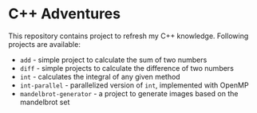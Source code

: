 # C++ Adventures

This repository contains project to refresh my C++ knowledge. Following projects are available:

- `add` - simple project to calculate the sum of two numbers
- `diff` - simple projects to calculate the difference of two numbers
- `int` - calculates the integral of any given method
- `int-parallel` - parallelized version of `int`, implemented with OpenMP
- `mandelbrot-generator` - a project to generate images based on the mandelbrot set

